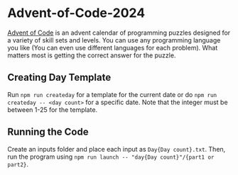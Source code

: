 # Advent-of-Code-2024
[Advent of Code](https://adventofcode.com/2024) is an advent calendar of programming puzzles designed for a variety of skill sets and levels. You can use any programming language you like (You can even use different languages for each problem). What matters most is getting the correct answer for the puzzle.

## Creating Day Template
Run `npm run createday` for a template for the current date or do `npm run createday -- <day count>` for a specific date. Note that the integer must be between 1-25 for the template.

## Running the Code
Create an inputs folder and place each input as `Day{Day count}.txt`. Then, run the program using `npm run launch -- "day{Day count}"/{part1 or part2}`.
